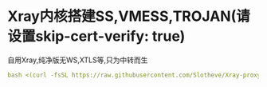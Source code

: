 # Xray内核搭建SS,VMESS,TROJAN(请设置skip-cert-verify: true)
自用Xray,纯净版无WS,XTLS等,只为中转而生
  ```yaml
bash <(curl -fsSL https://raw.githubusercontent.com/Slotheve/Xray-proxy/main/xray.sh)
  ```
